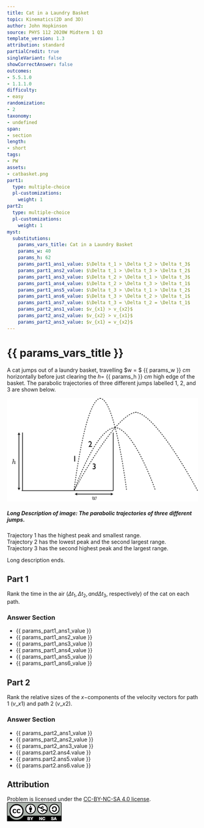 ```yaml
---
title: Cat in a Laundry Basket
topic: Kinematics(2D and 3D)
author: John Hopkinson
source: PHYS 112 2020W Midterm 1 Q3
template_version: 1.3
attribution: standard
partialCredit: true
singleVariant: false
showCorrectAnswer: false
outcomes:
- 5.5.1.0
- 1.1.1.0
difficulty:
- easy
randomization:
- 2
taxonomy:
- undefined
span:
- section
length:
- short
tags:
- PW
assets:
- catbasket.png
part1:
  type: multiple-choice
  pl-customizations:
    weight: 1
part2:
  type: multiple-choice
  pl-customizations:
    weight: 1
myst:
  substitutions:
    params_vars_title: Cat in a Laundry Basket
    params_w: 40
    params_h: 62
    params_part1_ans1_value: $\Delta t_1 > \Delta t_2 > \Delta t_3$
    params_part1_ans2_value: $\Delta t_1 > \Delta t_3 > \Delta t_2$
    params_part1_ans3_value: $\Delta t_2 > \Delta t_1 > \Delta t_3$
    params_part1_ans4_value: $\Delta t_2 > \Delta t_3 > \Delta t_1$
    params_part1_ans5_value: $\Delta t_3 > \Delta t_1 > \Delta t_2$
    params_part1_ans6_value: $\Delta t_3 > \Delta t_2 > \Delta t_1$
    params_part1_ans7_value: $\Delta t_3 = \Delta t_2 = \Delta t_1$
    params_part2_ans1_value: $v_{x1} > v_{x2}$
    params_part2_ans2_value: $v_{x2} > v_{x1}$
    params_part2_ans3_value: $v_{x1} = v_{x2}$
---
```

# {{ params_vars_title }}
A cat jumps out of a laundry basket, travelling $w = $ {{ params_w }} $cm$ horizontally before just clearing the $h =$ {{ params_h }} $cm$ high edge of the basket.
The parabolic trajectories of three different jumps labelled 1, 2, and 3 are shown below.

<img longdesc="Cat in Laundry Basket.md#desc" alt="The parabolic trajectories of three different jumps." src="catbasket.png" width = "500px">

<div id="desc">
<h5>Long Description of image: The parabolic trajectories of three different jumps.</h5>
Trajectory 1 has the highest peak and smallest range. <br>
Trajectory 2 has the lowest peak and the second largest range. <br>
Trajectory 3 has the second highest peak and the largest range. <br>
<p>Long description ends.</p>
<div>

## Part 1

Rank the time in the air ($\Delta t_1, \Delta t_2, and \Delta t_3$, respectively) of the cat on each path.

### Answer Section

- {{ params_part1_ans1_value }}
- {{ params_part1_ans2_value }}
- {{ params_part1_ans3_value }}
- {{ params_part1_ans4_value }}
- {{ params_part1_ans5_value }}
- {{ params_part1_ans6_value }}

## Part 2

Rank the relative sizes of the $x-$components of the velocity vectors for path 1 ($v\_{x1}$) and path 2 ($v\_{x2}$).

### Answer Section

- {{ params_part2_ans1_value }}
- {{ params_part2_ans2_value }}
- {{ params_part2_ans3_value }}
- {{ params.part2.ans4.value }}
- {{ params.part2.ans5.value }}
- {{ params.part2.ans6.value }}

## Attribution

Problem is licensed under the [CC-BY-NC-SA 4.0 license](https://creativecommons.org/licenses/by-nc-sa/4.0/).<br> ![The Creative Commons 4.0 license requiring attribution-BY, non-commercial-NC, and share-alike-SA license.](https://raw.githubusercontent.com/firasm/bits/master/by-nc-sa.png)